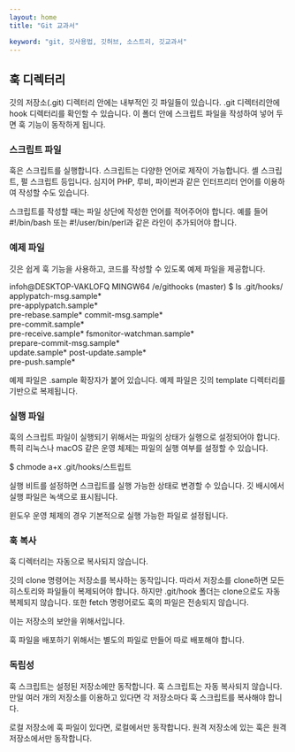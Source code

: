 ```yaml
---
layout: home
title: "Git 교과서"

keyword: "git, 깃사용법, 깃허브, 소스트리, 깃교과서"
---
```

## 훅 디렉터리
깃의 저장소(.git) 디렉터리 안에는 내부적인 깃 파일들이 있습니다. .git 디렉터리안에 hook 디렉터리를 확인할 수 있습니다. 이 폴더 안에 스크립트 파일을 작성하여 넣어 두면 훅 기능이 동작하게 됩니다.

### 스크립트 파일
훅은 스크립트를 실행합니다. 스크립트는 다양한 언어로 제작이 가능합니다. 셸 스크립트, 펄 스크립트 등입니다. 심지어 PHP, 루비, 파이썬과 같은 인터프리터 언어를 이용하여 작성할 수도 있습니다.

스크립트를 작성할 때는 파일 상단에 작성한 언어를 적어주어야 합니다. 예를 들어 #!/bin/bash 또는 #!/user/bin/perl과 같은 라인이 추가되어야 합니다.

### 예제 파일
깃은 쉽게 훅 기능을 사용하고, 코드를 작성할 수 있도록 예제 파일을 제공합니다.

infoh@DESKTOP-VAKLOFQ MINGW64 /e/githooks (master)
$ ls .git/hooks/
applypatch-msg.sample*      
pre-applypatch.sample*      
pre-rebase.sample*
commit-msg.sample*          
pre-commit.sample*          
pre-receive.sample*
fsmonitor-watchman.sample*  
prepare-commit-msg.sample*  
update.sample*
post-update.sample*         
pre-push.sample*

예제 파일은 .sample 확장자가 붙어 있습니다. 예제 파일은 깃의 template 디렉터리를 기반으로 복제됩니다.

### 실행 파일
훅의 스크립트 파일이 실행되기 위해서는 파일의 상태가 실행으로 설정되어야 합니다. 특히 리눅스나 macOS 같은 운영 체제는 파일의 실행 여부를 설정할 수 있습니다. 

$ chmode a+x .git/hooks/스트립트

실행 비트를 설정하면 스크립트를 실행 가능한 상태로 변경할 수 있습니다. 깃 배시에서 실행 파일은 녹색으로 표시됩니다.

윈도우 운영 체제의 경우 기본적으로 실행 가능한 파일로 설정됩니다.

### 훅 복사
훅 디렉터리는 자동으로 복사되지 않습니다. 

깃의 clone 명령어는 저장소를 복사하는 동작입니다. 따라서 저장소를 clone하면 모든 히스토리와 파일들이 복제되어야 합니다. 하지만 .git/hook 폴더는 clone으로도 자동 복제되지 않습니다. 또한 fetch 명령어로도 훅의 파일은 전송되지 않습니다.

이는 저장소의 보안을 위해서입니다.

훅 파일을 배포하기 위해서는 별도의 파일로 만들어 따로 배포해야 합니다. 

### 독립성
훅 스크립트는 설정된 저장소에만 동작합니다. 훅 스크립트는 자동 복사되지 않습니다. 만일 여러 개의 저장소를 이용하고 있다면 각 저장소마다 훅 스크립트를 복사해야 합니다.

로컬 저장소에 훅 파일이 있다면, 로컬에서만 동작합니다. 원격 저장소에 있는 훅은 원격 저장소에서만 동작합니다. 

